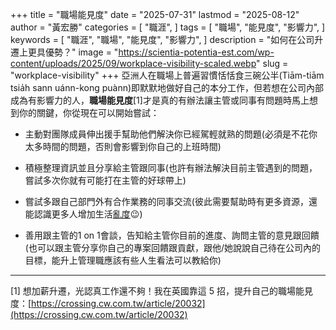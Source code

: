 +++
title = "職場能見度"
date = "2025-07-31"
lastmod = "2025-08-12"
author = "黃宏勝"
categories = [
  "職涯",
]
tags = [
  "職場",
  "能見度",
  "影響力",
]
keywords = [
  "職涯",
  "職場",
  "能見度",
  "影響力",
]
description = "如何在公司升遷上更具優勢？"
image = "https://scientia-potentia-est.com/wp-content/uploads/2025/09/workplace-visibility-scaled.webp" 
slug = "workplace-visibility" 
+++
亞洲人在職場上普遍習慣恬恬食三碗公半(Tiām-tiām tsia̍h sann uánn-kong puànn)即默默地做好自己的本分工作，但若想在公司內部成為有影響力的人，**職場能見度**[1]才是真的有辦法讓主管或同事有問題時馬上想到你的關鍵，你從現在可以開始嘗試：

- 主動對團隊成員伸出援手幫助他們解決你已經駕輕就熟的問題(必須是不花你太多時間的問題，否則會影響到你自己的上班時間)

- 積極整理資訊並且分享給主管跟同事(也許有辦法解決目前主管遇到的問題，嘗試多次你就有可能打在主管的好球帶上)

- 嘗試多跟自己部門外有合作業務的同事交流(彼此需要幫助時有更多資源，還能認識更多人增加生活[亂度](https://wiwi.blog/blog/how-to-meet-new-girls)😉)

- 善用跟主管的1 on 1會談，告知給主管你目前的進度、詢問主管的意見跟回饋(也可以跟主管分享你自己的專案回饋跟貢獻，跟他/她說說自己待在公司內的目標，能升上管理職應該有些人生看法可以教給你)

---
[1] 想加薪升遷，光認真工作還不夠！我在英國靠這 5 招，提升自己的職場能見度：[https://crossing.cw.com.tw/article/20032](https://crossing.cw.com.tw/article/20032)
